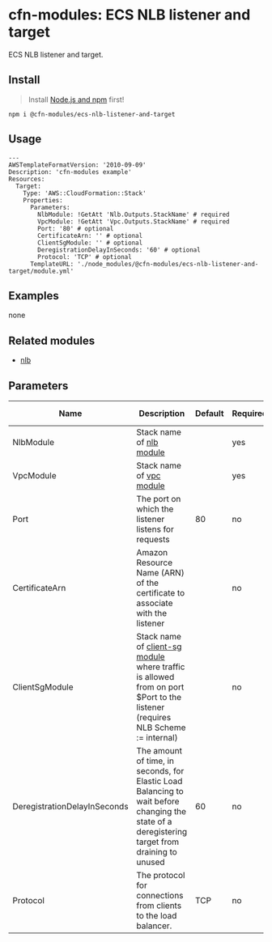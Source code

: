 # cfn-modules: ECS NLB listener and target

ECS NLB listener and target.

## Install

> Install [Node.js and npm](https://nodejs.org/) first!

```
npm i @cfn-modules/ecs-nlb-listener-and-target
```

## Usage

```
---
AWSTemplateFormatVersion: '2010-09-09'
Description: 'cfn-modules example'
Resources:
  Target:
    Type: 'AWS::CloudFormation::Stack'
    Properties:
      Parameters:
        NlbModule: !GetAtt 'Nlb.Outputs.StackName' # required
        VpcModule: !GetAtt 'Vpc.Outputs.StackName' # required
        Port: '80' # optional
        CertificateArn: '' # optional
        ClientSgModule: '' # optional
        DeregistrationDelayInSeconds: '60' # optional
        Protocol: 'TCP' # optional
      TemplateURL: './node_modules/@cfn-modules/ecs-nlb-listener-and-target/module.yml'
```

## Examples

none

## Related modules

* [nlb](https://github.com/cfn-modules/nlb)

## Parameters

<table>
  <thead>
    <tr>
      <th>Name</th>
      <th>Description</th>
      <th>Default</th>
      <th>Required?</th>
      <th>Allowed values</th>
    </tr>
  </thead>
  <tbody>
    <tr>
      <td>NlbModule</td>
      <td>Stack name of <a href="https://www.npmjs.com/package/@cfn-modules/nlb">nlb module</a></td>
      <td></td>
      <td>yes</td>
      <td></td>
    </tr>
    <tr>
      <td>VpcModule</td>
      <td>Stack name of <a href="https://www.npmjs.com/package/@cfn-modules/vpc">vpc module</a></td>
      <td></td>
      <td>yes</td>
      <td></td>
    </tr>
    <tr>
      <td>Port</td>
      <td>The port on which the listener listens for requests</td>
      <td>80</td>
      <td>no</td>
      <td></td>
    </tr>
    <tr>
      <td>CertificateArn</td>
      <td>Amazon Resource Name (ARN) of the certificate to associate with the listener</td>
      <td></td>
      <td>no</td>
      <td></td>
    </tr>
    <tr>
      <td>ClientSgModule</td>
      <td>Stack name of <a href="https://www.npmjs.com/package/@cfn-modules/client-sg">client-sg module</a> where traffic is allowed from on port $Port to the listener (requires NLB Scheme := internal)</td>
      <td></td>
      <td>no</td>
      <td></td>
    </tr>
    <tr>
      <td>DeregistrationDelayInSeconds</td>
      <td>The amount of time, in seconds, for Elastic Load Balancing to wait before changing the state of a deregistering target from draining to unused</td>
      <td>60</td>
      <td>no</td>
      <td>0-3600</td>
    </tr>
    <tr>
      <td>Protocol</td>
      <td>The protocol for connections from clients to the load balancer.</td>
      <td>TCP</td>
      <td>no</td>
      <td>[TCP, UDP, TCP_UDP]</td>
    </tr>
  </tbody>
</table>
